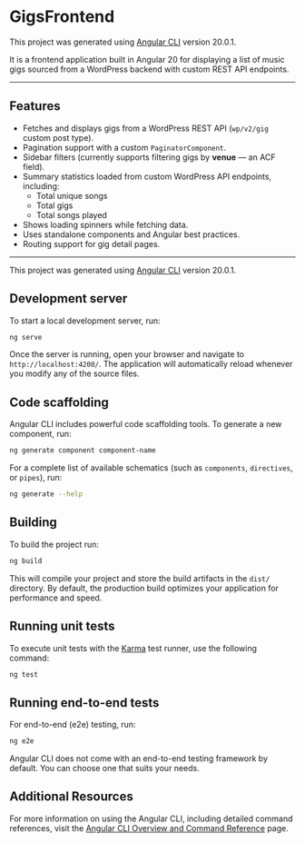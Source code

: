 # GigsFrontend

This project was generated using [Angular CLI](https://github.com/angular/angular-cli) version 20.0.1.

It is a frontend application built in Angular 20 for displaying a list of music gigs sourced from a WordPress backend with custom REST API endpoints.

---

## Features

- Fetches and displays gigs from a WordPress REST API (`wp/v2/gig` custom post type).
- Pagination support with a custom `PaginatorComponent`.
- Sidebar filters (currently supports filtering gigs by **venue** — an ACF field).
- Summary statistics loaded from custom WordPress API endpoints, including:
  - Total unique songs
  - Total gigs
  - Total songs played
- Shows loading spinners while fetching data.
- Uses standalone components and Angular best practices.
- Routing support for gig detail pages.

---

This project was generated using [Angular CLI](https://github.com/angular/angular-cli) version 20.0.1.

## Development server

To start a local development server, run:

```bash
ng serve
```

Once the server is running, open your browser and navigate to `http://localhost:4200/`. The application will automatically reload whenever you modify any of the source files.

## Code scaffolding

Angular CLI includes powerful code scaffolding tools. To generate a new component, run:

```bash
ng generate component component-name
```

For a complete list of available schematics (such as `components`, `directives`, or `pipes`), run:

```bash
ng generate --help
```

## Building

To build the project run:

```bash
ng build
```

This will compile your project and store the build artifacts in the `dist/` directory. By default, the production build optimizes your application for performance and speed.

## Running unit tests

To execute unit tests with the [Karma](https://karma-runner.github.io) test runner, use the following command:

```bash
ng test
```

## Running end-to-end tests

For end-to-end (e2e) testing, run:

```bash
ng e2e
```

Angular CLI does not come with an end-to-end testing framework by default. You can choose one that suits your needs.

## Additional Resources

For more information on using the Angular CLI, including detailed command references, visit the [Angular CLI Overview and Command Reference](https://angular.dev/tools/cli) page.
